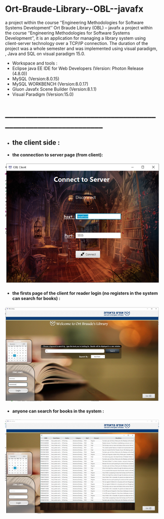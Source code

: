 # Ort-Braude-Library--OBL--javafx
 a project within the course ‘‘Engineering Methodologies for Software Systems Development’’
 Ort Braude Library (OBL) – javafx
 a project within the course ‘‘Engineering Methodologies for Software Systems Development’’,
 it is an application for managing a library system using client-server technology over a TCP/IP connection. 
 The duration of the project was a whole semester and was implemented using visual paradigm,
 , Java and SQL on visual paradigm 15.0.
* Workspace and tools : 
* Eclipse java EE IDE for Web Developers (Version: Photon Release (4.8.0))
* MySQL (Version:8.0.15)
* MySQL WORKBENCH (Version:8.0.17)
* Gluon Javafx Scene Builder (Version:8.1.1)
* Visual Paradigm (Version:15.0)
 # _____________________________________________________________
* ## the client side :
* #### the connection to server page (from client): 
 ![](image/clientSide/clientConnect.PNG)
* #### the firsts page of the client for reader login (no registers in the system can search for books) :
 ![](image/clientSide/serch+login.PNG)
 * #### anyone can search for books in the system :
 ![](image/clientSide/search.PNG)
 
